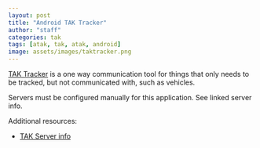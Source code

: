 ```yaml
---
layout: post
title: "Android TAK Tracker"
author: "staff"
categories: tak
tags: [atak, tak, atak, android]
image: assets/images/taktracker.png
---
```


[TAK Tracker](https://play.google.com/store/apps/details?id=gov.tak.taktracker&hl=en&gl=US) is a one way communication tool for things that only needs to be tracked, but not communicated with, such as vehicles. 

Servers must be configured manually for this application. See linked server info.

Additional resources:
* [TAK Server info](../servers)
